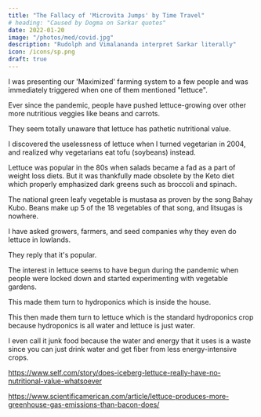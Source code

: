 ```yaml
---
title: "The Fallacy of 'Microvita Jumps' by Time Travel"
# heading: "Caused by Dogma on Sarkar quotes"
date: 2022-01-20
image: "/photos/med/covid.jpg"
description: "Rudolph and Vimalananda interpret Sarkar literally"
icon: /icons/sp.png
draft: true
---
```




I was presenting our 'Maximized' farming system to a few people and was immediately triggered when one of them mentioned "lettuce".

Ever since the pandemic, people have pushed lettuce-growing over other more nutritious veggies like beans and carrots.

They seem totally unaware that lettuce has pathetic nutritional value.

I discovered the uselessness of lettuce when I turned vegetarian in 2004, and realized why vegetarians eat tofu (soybeans) instead.

Lettuce was popular in the 80s when salads became a fad as a part of weight loss diets. But it was thankfully made obsolete by the Keto diet which properly emphasized dark greens such as broccoli and spinach.

The national green leafy vegetable is mustasa as proven by the song Bahay Kubo. Beans make up 5 of the 18 vegetables of that song, and litsugas is nowhere. 

I have asked growers, farmers, and seed companies why they even do lettuce in lowlands. 

They reply that it's popular. 

The interest in lettuce seems to have begun during the pandemic when people were locked down and started experimenting with vegetable gardens. 

This made them turn to hydroponics which is inside the house. 

This then made them turn to lettuce which is the standard hydroponics crop because hydroponics is all water and lettuce is just water. 

I even call it junk food because the water and energy that it uses is a waste since you can just drink water and get fiber from less energy-intensive crops.

https://www.self.com/story/does-iceberg-lettuce-really-have-no-nutritional-value-whatsoever

https://www.scientificamerican.com/article/lettuce-produces-more-greenhouse-gas-emissions-than-bacon-does/


<!-- Singkamas at talong, 

sigarilyas at mani,

sitaw, bataw, patani,

Kundol, patola, upo’t kalabasa,

At saka mayro’n pa, labanos, mustasa,

sibuyas, kamatis, bawang at luya,

Sa paligid-ligid ay puno ng linga


Singkamas
talong
sigarilyas
mani,
sitaw, 

bataw, 
patani,
Kundol, 
patola, 
upo’t 

kalabasa,
labanos, 
mustasa,
sibuyas, 
kamatis, 

bawang 
luya,
linga
 -->